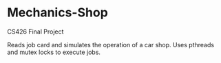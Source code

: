 # Mechanics-Shop
CS426 Final Project

Reads job card and simulates the operation of a car shop. Uses pthreads and mutex locks to execute jobs.
